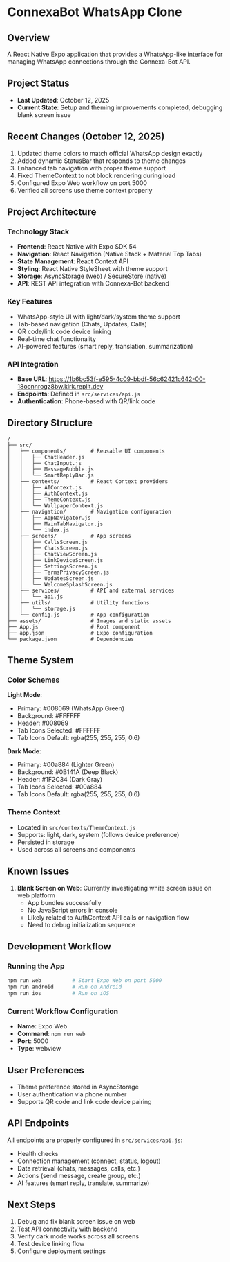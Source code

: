 # ConnexaBot WhatsApp Clone

## Overview
A React Native Expo application that provides a WhatsApp-like interface for managing WhatsApp connections through the Connexa-Bot API.

## Project Status
- **Last Updated**: October 12, 2025
- **Current State**: Setup and theming improvements completed, debugging blank screen issue

## Recent Changes (October 12, 2025)
1. Updated theme colors to match official WhatsApp design exactly
2. Added dynamic StatusBar that responds to theme changes
3. Enhanced tab navigation with proper theme support
4. Fixed ThemeContext to not block rendering during load
5. Configured Expo Web workflow on port 5000
6. Verified all screens use theme context properly

## Project Architecture

### Technology Stack
- **Frontend**: React Native with Expo SDK 54
- **Navigation**: React Navigation (Native Stack + Material Top Tabs)
- **State Management**: React Context API
- **Styling**: React Native StyleSheet with theme support
- **Storage**: AsyncStorage (web) / SecureStore (native)
- **API**: REST API integration with Connexa-Bot backend

### Key Features
- WhatsApp-style UI with light/dark/system theme support
- Tab-based navigation (Chats, Updates, Calls)
- QR code/link code device linking
- Real-time chat functionality
- AI-powered features (smart reply, translation, summarization)

### API Integration
- **Base URL**: https://1b6bc53f-e595-4c09-bbdf-56c62421c642-00-18ocnnrogz8bw.kirk.replit.dev
- **Endpoints**: Defined in `src/services/api.js`
- **Authentication**: Phone-based with QR/link code

## Directory Structure
```
/
├── src/
│   ├── components/        # Reusable UI components
│   │   ├── ChatHeader.js
│   │   ├── ChatInput.js
│   │   ├── MessageBubble.js
│   │   └── SmartReplyBar.js
│   ├── contexts/          # React Context providers
│   │   ├── AIContext.js
│   │   ├── AuthContext.js
│   │   ├── ThemeContext.js
│   │   └── WallpaperContext.js
│   ├── navigation/        # Navigation configuration
│   │   ├── AppNavigator.js
│   │   ├── MainTabNavigator.js
│   │   └── index.js
│   ├── screens/           # App screens
│   │   ├── CallsScreen.js
│   │   ├── ChatsScreen.js
│   │   ├── ChatViewScreen.js
│   │   ├── LinkDeviceScreen.js
│   │   ├── SettingsScreen.js
│   │   ├── TermsPrivacyScreen.js
│   │   ├── UpdatesScreen.js
│   │   └── WelcomeSplashScreen.js
│   ├── services/          # API and external services
│   │   └── api.js
│   ├── utils/             # Utility functions
│   │   └── storage.js
│   └── config.js          # App configuration
├── assets/                # Images and static assets
├── App.js                 # Root component
├── app.json               # Expo configuration
└── package.json           # Dependencies
```

## Theme System

### Color Schemes
**Light Mode**:
- Primary: #008069 (WhatsApp Green)
- Background: #FFFFFF
- Header: #008069
- Tab Icons Selected: #FFFFFF
- Tab Icons Default: rgba(255, 255, 255, 0.6)

**Dark Mode**:
- Primary: #00a884 (Lighter Green)
- Background: #0B141A (Deep Black)
- Header: #1F2C34 (Dark Gray)
- Tab Icons Selected: #00a884
- Tab Icons Default: rgba(255, 255, 255, 0.6)

### Theme Context
- Located in `src/contexts/ThemeContext.js`
- Supports: light, dark, system (follows device preference)
- Persisted in storage
- Used across all screens and components

## Known Issues
1. **Blank Screen on Web**: Currently investigating white screen issue on web platform
   - App bundles successfully
   - No JavaScript errors in console
   - Likely related to AuthContext API calls or navigation flow
   - Need to debug initialization sequence

## Development Workflow

### Running the App
```bash
npm run web          # Start Expo Web on port 5000
npm run android      # Run on Android
npm run ios          # Run on iOS
```

### Current Workflow Configuration
- **Name**: Expo Web
- **Command**: `npm run web`
- **Port**: 5000
- **Type**: webview

## User Preferences
- Theme preference stored in AsyncStorage
- User authentication via phone number
- Supports QR code and link code device pairing

## API Endpoints
All endpoints are properly configured in `src/services/api.js`:
- Health checks
- Connection management (connect, status, logout)
- Data retrieval (chats, messages, calls, etc.)
- Actions (send message, create group, etc.)
- AI features (smart reply, translate, summarize)

## Next Steps
1. Debug and fix blank screen issue on web
2. Test API connectivity with backend
3. Verify dark mode works across all screens
4. Test device linking flow
5. Configure deployment settings
